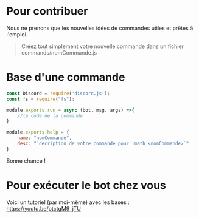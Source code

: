 # Pour contribuer

Nous ne prenons que les nouvelles idées de commandes utiles et prêtes à l'emploi.
>Créez tout simplement votre nouvelle commande dans un fichier commands/nomCommande.js

# Base d'une commande

```javascript
const Discord = require('discord.js');
const fs = require("fs");

module.exports.run = async (bot, msg, args) =>{
    //le code de la commande
}

module.exports.help = {
    name: "nomCommande",
    desc: "`decription de votre commande pour !math <nomCommande>`"
}
```
Bonne chance !

# Pour exécuter le bot chez vous

Voici un tutoriel (par moi-même) avec les bases : https://youtu.be/ptctgM9_jTU
